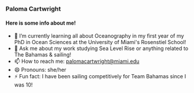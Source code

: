 ### Paloma Cartwright 

#### Here is some info about me!

- 🌱 I’m currently learning all about Oceanography in my first year of my PhD in Ocean Sciences at the University of Miami's Rosenstiel School! 
- 💬 Ask me about my work studying Sea Level Rise or anything related to The Bahamas & sailing! 
- 📫 How to reach me: palomacartwright@miami.edu
- 😄 Pronouns: she/her
- ⚡ Fun fact: I have been sailing competitively for Team Bahamas since I was 10!

<!--
**palomacartwright/palomacartwright** is a ✨ _special_ ✨ repository because its `README.md` (this file) appears on your GitHub profile.

-->
